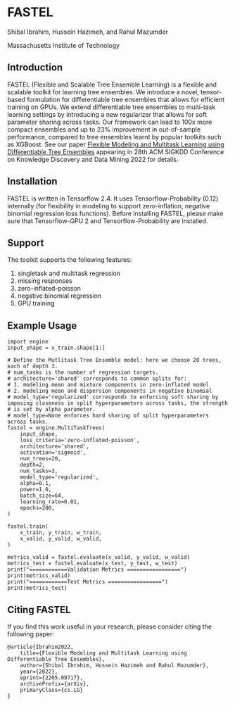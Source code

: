 # FASTEL

Shibal Ibrahim, Hussein Hazimeh, and Rahul Mazumder

Massachusetts Institute of Technology

## Introduction

FASTEL (Flexible and Scalable Tree Ensemble Learning) is a flexible and scalable toolkit for learning tree ensembles. We introduce a novel, tensor-based formulation for differentiable tree ensembles that allows for efficient training on GPUs.  We extend differentiable tree ensembles to multi-task learning settings by introducing a new regularizer that allows for soft parameter sharing across tasks. Our framework can lead to 100x more compact ensembles and up to 23% improvement in out-of-sample performance, compared to tree ensembles learnt by popular toolkits such as XGBoost. See our paper [Flexible Modeling and Multitask Learning using Differentiable
Tree Ensembles](https://arxiv.org/abs/2205.09717) appearing in 28th ACM SIGKDD Conference on Knowledge Discovery and Data Mining 2022 for details.

## Installation
FASTEL is written in Tensorflow 2.4. It uses Tensorflow-Probability (0.12) internally (for flexibility in modeling to support zero-inflation, negative binomial regression loss functions). Before installing FASTEL, please make sure that Tensorflow-GPU 2 and Tensorflow-Probability are installed.

## Support
The toolkit supports the following features:
1. singletask and multitask regression
2. missing responses
3. zero-inflated-poisson
4. negative binomial regression
5. GPU training


## Example Usage
```
import engine
input_shape = x_train.shape[1:]

# Define the Mutlitask Tree Ensemble model: here we choose 20 trees, each of depth 3.
# num_tasks is the number of regression targets.
# architecture='shared' corresponds to common splits for:
# 1. modeling mean and mixture components in zero-inflated model
# 2. modeling mean and dispersion components in negative binomial
# model_type='regularized' corresponds to enforcing soft sharing by imposing closeness in split hyperparameters across tasks, the strength
# is set by alpha parameter.
# model_type=None enforces hard sharing of split hyperparameters across tasks.
fastel = engine.MultiTaskTrees(
    input_shape,
    loss_criteria='zero-inflated-poisson',
    architecture='shared',
    activation='sigmoid',
    num_trees=20,
    depth=2,
    num_tasks=3,
    model_type='regularized',
    alpha=0.1,
    power=1.0,
    batch_size=64,
    learning_rate=0.01,
    epochs=200,
)

fastel.train(
    x_train, y_train, w_train,
    x_valid, y_valid, w_valid, 
)

metrics_valid = fastel.evaluate(x_valid, y_valid, w_valid)
metrics_test = fastel.evaluate(x_test, y_test, w_test)
print("============Validation Metrics =================")
print(metrics_valid)
print("============Test Metrics =================")
print(metrics_test)
```

## Citing FASTEL
If you find this work useful in your research, please consider citing the following paper:

```
@article{Ibrahim2022,
    title={Flexible Modeling and Multitask Learning using Differentiable Tree Ensembles},    
    author={Shibal Ibrahim, Hussein Hazimeh and Rahul Mazumder},
    year={2022},
    eprint={2205.09717},
    archivePrefix={arXiv},
    primaryClass={cs.LG}
}
```
